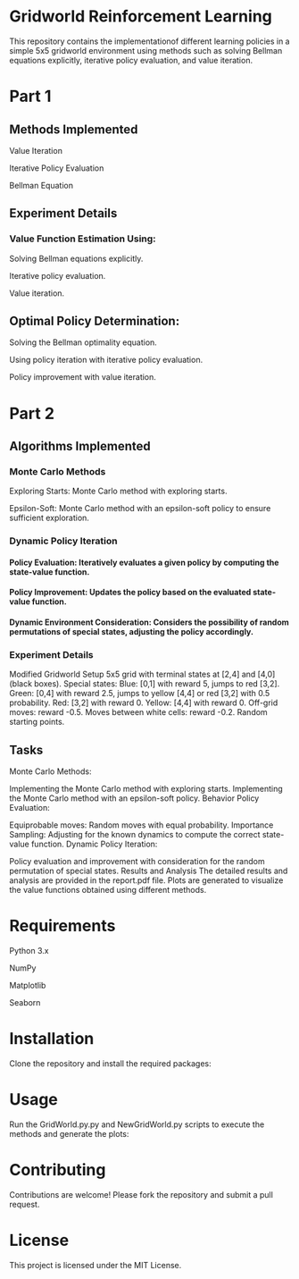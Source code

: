# Gridworld Reinforcement Learning
This repository contains the implementationof different learning policies in a simple 5x5 gridworld environment using methods such as solving Bellman equations explicitly, iterative policy evaluation, and value iteration.
# Part 1

## Methods Implemented
Value Iteration

Iterative Policy Evaluation

Bellman Equation 

## Experiment Details

### Value Function Estimation Using:

Solving Bellman equations explicitly.

Iterative policy evaluation.

Value iteration.

## Optimal Policy Determination:

Solving the Bellman optimality equation.

Using policy iteration with iterative policy evaluation.

Policy improvement with value iteration.

# Part 2
## Algorithms Implemented
### Monte Carlo Methods
Exploring Starts: Monte Carlo method with exploring starts.

Epsilon-Soft: Monte Carlo method with an epsilon-soft policy to ensure sufficient exploration.
### Dynamic Policy Iteration
#### Policy Evaluation: Iteratively evaluates a given policy by computing the state-value function.
####  Policy Improvement: Updates the policy based on the evaluated state-value function.
#### Dynamic Environment Consideration: Considers the possibility of random permutations of special states, adjusting the policy accordingly.
### Experiment Details
Modified Gridworld Setup
5x5 grid with terminal states at [2,4] and [4,0] (black boxes).
Special states:
Blue: [0,1] with reward 5, jumps to red [3,2].
Green: [0,4] with reward 2.5, jumps to yellow [4,4] or red [3,2] with 0.5 probability.
Red: [3,2] with reward 0.
Yellow: [4,4] with reward 0.
Off-grid moves: reward -0.5.
Moves between white cells: reward -0.2.
Random starting points.
## Tasks
Monte Carlo Methods:

Implementing the Monte Carlo method with exploring starts.
Implementing the Monte Carlo method with an epsilon-soft policy.
Behavior Policy Evaluation:

Equiprobable moves: Random moves with equal probability.
Importance Sampling: Adjusting for the known dynamics to compute the correct state-value function.
Dynamic Policy Iteration:

Policy evaluation and improvement with consideration for the random permutation of special states.
Results and Analysis
The detailed results and analysis are provided in the report.pdf file.
Plots are generated to visualize the value functions obtained using different methods.

# Requirements
Python 3.x

NumPy

Matplotlib

Seaborn

# Installation
Clone the repository and install the required packages:

# Usage
Run the GridWorld.py.py and NewGridWorld.py scripts to execute the methods and generate the plots:

# Contributing
Contributions are welcome! Please fork the repository and submit a pull request.

# License
This project is licensed under the MIT License.
